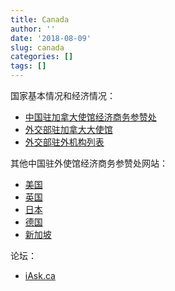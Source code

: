 ```yaml
---
title: Canada
author: ''
date: '2018-08-09'
slug: canada
categories: []
tags: []
---
```



国家基本情况和经济情况：

- [中国驻加拿大使馆经济商务参赞处](http://ca.mofcom.gov.cn/article/ddgk/)  
- [外交部驻加拿大大使馆](http://ca.china-embassy.org/chn/)  
- [外交部驻外机构列表](http://www.fmprc.gov.cn/web/zwjg_674741/zwsg_674743/xybf_674751/)


其他中国驻外使馆经济商务参赞处网站：

- [美国](http://us.mofcom.gov.cn/)  
- [英国](http://gb.mofcom.gov.cn/)  
- [日本](http://jp.mofcom.gov.cn/)  
- [德国](http://de.mofcom.gov.cn/)  
- [新加坡](http://sg.mofcom.gov.cn/)  


论坛：

- [iAsk.ca](http://forum.iask.ca/forums/#.10)





